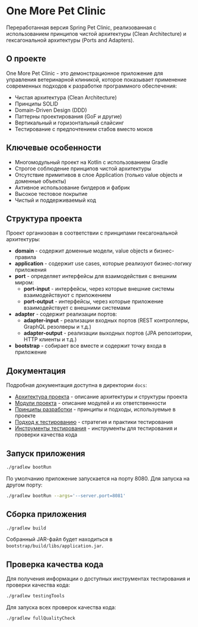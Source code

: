 # One More Pet Clinic

Переработанная версия Spring Pet Clinic, реализованная с использованием принципов чистой архитектуры (Clean Architecture) и гексагональной архитектуры (Ports and Adapters).

## О проекте

One More Pet Clinic - это демонстрационное приложение для управления ветеринарной клиникой, которое показывает применение современных подходов к разработке программного обеспечения:

- Чистая архитектура (Clean Architecture)
- Принципы SOLID
- Domain-Driven Design (DDD)
- Паттерны проектирования (GoF и другие)
- Вертикальный и горизонтальный слайсинг
- Тестирование с предпочтением стабов вместо моков

## Ключевые особенности

- Многомодульный проект на Kotlin с использованием Gradle
- Строгое соблюдение принципов чистой архитектуры
- Отсутствие примитивов в слое Application (только value objects и доменные объекты)
- Активное использование билдеров и фабрик
- Высокое тестовое покрытие
- Чистый и поддерживаемый код

## Структура проекта

Проект организован в соответствии с принципами гексагональной архитектуры:

- **domain** - содержит доменные модели, value objects и бизнес-правила
- **application** - содержит use cases, которые реализуют бизнес-логику приложения
- **port** - определяет интерфейсы для взаимодействия с внешним миром:
  - **port-input** - интерфейсы, через которые внешние системы взаимодействуют с приложением
  - **port-output** - интерфейсы, через которые приложение взаимодействует с внешними системами
- **adapter** - содержит реализации портов:
  - **adapter-input** - реализации входных портов (REST контроллеры, GraphQL резолверы и т.д.)
  - **adapter-output** - реализации выходных портов (JPA репозитории, HTTP клиенты и т.д.)
- **bootstrap** - собирает все вместе и содержит точку входа в приложение

## Документация

Подробная документация доступна в директории `docs`:

- [Архитектура проекта](docs/architecture.md) - описание архитектуры и структуры проекта
- [Модули проекта](docs/modules.md) - описание модулей и их ответственности
- [Принципы разработки](docs/principles.md) - принципы и подходы, используемые в проекте
- [Подход к тестированию](docs/testing.md) - стратегия и практики тестирования
- [Инструменты тестирования](docs/testing-tools.md) - инструменты для тестирования и проверки качества кода

## Запуск приложения

```bash
./gradlew bootRun
```

По умолчанию приложение запускается на порту 8080. Для запуска на другом порту:

```bash
./gradlew bootRun --args='--server.port=8081'
```

## Сборка приложения

```bash
./gradlew build
```

Собранный JAR-файл будет находиться в `bootstrap/build/libs/application.jar`.

## Проверка качества кода

Для получения информации о доступных инструментах тестирования и проверки качества кода:

```bash
./gradlew testingTools
```

Для запуска всех проверок качества кода:

```bash
./gradlew fullQualityCheck
```
